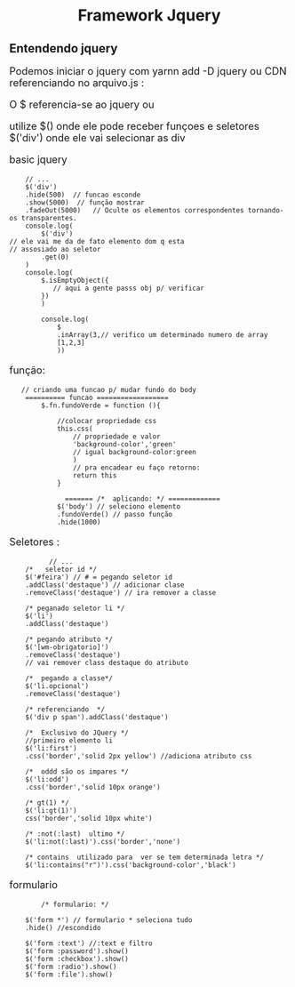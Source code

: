 <h1 align="center"> Framework Jquery </h1>


<section>
<h2>Entendendo jquery</h2>
<div style="font-size:18px;">
 <p>Podemos iniciar o jquery com yarnn add -D jquery ou CDN referenciando no arquivo.js :</p>

<p> O $ referencia-se ao jquery ou </p>
<p>  utilize $()  onde ele pode receber funçoes e seletores $('div') onde ele vai selecionar as div</p>
</div>

<p style="font-size:18px;"> basic jquery 
</p>

<div>
        
        // ...
        $('div')
        .hide(500)  // funcao esconde
        .show(5000)  // função mostrar
        .fadeOut(5000)   // Oculte os elementos correspondentes tornando-os transparentes.
        console.log(
            $('div')
    // ele vai me da de fato elemento dom q esta 
    // assosiado ao seletor
            .get(0) 
        )
        console.log(
            $.isEmptyObject({
               // aqui a gente passs obj p/ verificar 
            })
            )

            console.log(
                $ 
                .inArray(3,// verifico um determinado numero de array
                [1,2,3]
                ))
</div>
<div>
<p style="font-size:18px;"> função:</p>

       // criando uma funcao p/ mudar fundo do body
        ========== funcao ==================
            $.fn.fundoVerde = function (){
                
                //colocar propriedade css
                this.css(
                    // propriedade e valor 
                    'background-color','green'
                    // igual background-color:green
                    )
                    // pra encadear eu faço retorno:
                    return this
                }
                    
                  ======= /*  aplicando: */ =============
                $('body') // seleciono elemento
                .fundoVerde() // passo função
                .hide(1000)

</div>
<div>

<p style="font-size:18px;"> Seletores :</p>


              // ...
        /*   seletor id */
        $('#feira') // # = pegando seletor id
        .addClass('destaque') // adicionar clase
        .removeClass('destaque') // ira remover a classe

        /* peganado seletor li */
        $('li')
        .addClass('destaque') 

        /* pegando atributo */
        $('[wm-obrigatorio]')
        .removeClass('destaque') 
        // vai remover class destaque do atributo
        
        /*  pegando a classe*/
        $('li.opcional')
        .removeClass('destaque')

        /* referenciando  */
        $('div p span').addClass('destaque')

        /*  Exclusivo do JQuery */
        //primeiro elemento li
        $('li:first') 
        .css('border','solid 2px yellow') //adiciona atributo css
        
        /*  oddd são os impares */
        $('li:odd')
        .css('border','solid 10px orange')

        /* gt(1) */
        $('li:gt(1)')
        css('border','solid 10px white')

        /* :not(:last)  ultimo */
        $('li:not(:last)').css('border','none')

        /* contains  utilizado para  ver se tem determinada letra */
        $('li:contains("r")').css('background-color','black')
</div>
<div>
<p style="font-size:18px;"> formulario </p>

            /* formulario: */

        $('form *') // formulario * seleciona tudo
        .hide() //escondido

        $('form :text') //:text e filtro
        $('form :password').show()
        $('form :checkbox').show()
        $('form :radio').show()
        $('form :file').show()

</div>
<div></div>
</section>